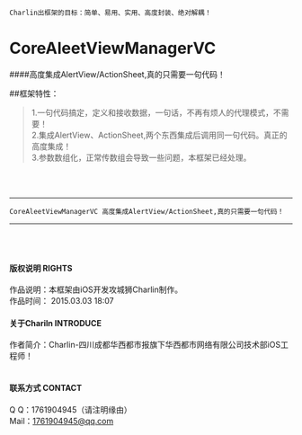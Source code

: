 
    Charlin出框架的目标：简单、易用、实用、高度封装、绝对解耦！

# CoreAleetViewManagerVC
####高度集成AlertView/ActionSheet,真的只需要一句代码！



##框架特性：<br />
>1.一句代码搞定，定义和接收数据，一句话，不再有烦人的代理模式，不需要！<br />
>2.集成AlertView、ActionSheet,两个东西集成后调用同一句代码。真正的高度集成！<br />
>3.参数数组化，正常传数组会导致一些问题，本框架已经处理。<br />

<br /><br />

-----
    CoreAleetViewManagerVC 高度集成AlertView/ActionSheet,真的只需要一句代码！
-----

<br /><br />

#### 版权说明 RIGHTS <br />
作品说明：本框架由iOS开发攻城狮Charlin制作。<br />
作品时间： 2015.03.03 18:07<br />

#### 关于Chariln INTRODUCE <br />
作者简介：Charlin-四川成都华西都市报旗下华西都市网络有限公司技术部iOS工程师！<br /><br />


#### 联系方式 CONTACT <br />
Q    Q：1761904945（请注明缘由）<br />
Mail：1761904945@qq.com<br />
